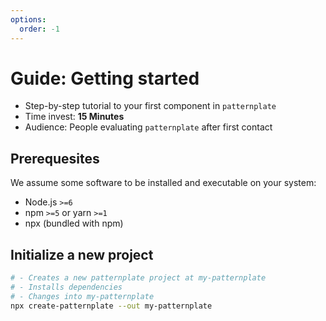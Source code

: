 ```yaml
---
options:
  order: -1
---
```


# Guide: Getting started

* Step-by-step tutorial to your first component in `patternplate`
* Time invest: **15 Minutes**
* Audience: People evaluating `patternplate` after first contact

## Prerequesites

We assume some software to be installed
and executable on your system:

* Node.js `>=6`
* npm `>=5` or yarn `>=1`
* npx (bundled with npm)

## Initialize a new project

```bash
# - Creates a new patternplate project at my-patternplate
# - Installs dependencies
# - Changes into my-patternplate
npx create-patternplate --out my-patternplate
```

